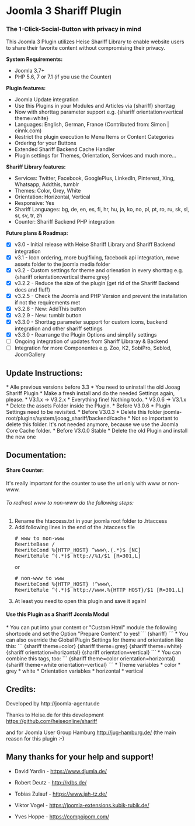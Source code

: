 <h1>Joomla 3 Shariff Plugin</h1>
<h3>The 1-Click-Social-Button with privacy in mind</h3>
This Joomla 3 Plugin utilizes Heise Shariff Library to enable website users to share their favorite content without compromising their privacy.

<b>System Requirements:</b>
* Joomla 3.7+ 
* PHP 5.6, 7 or 7.1 (if you use the Counter)

<b>Plugin features:</b>
* Joomla Update integration
* Use this Plugins in your Modules and Articles via {shariff} shorttag
 * Now with shorttag parameter support e.g.  {shariff orientation=vertical theme=white}
* Languages: English, German, France (Contributed from: Simon | cinnk.com)
* Restrict the plugin execution to Menu Items or Content Categories
* Ordering for your Buttons
* Extended Shariff Backend Cache Handler
* Plugin settings for Themes, Orientation, Services and much more...

<b>Shariff Library features:</b>
* Services: Twitter, Facebook, GooglePlus, LinkedIn, Pinterest, Xing, Whatsapp, Addthis, tumblr
* Themes: Color, Grey, White
* Orientation: Horizontal, Vertical
* Responsive: Yes
* Shariff Languages: bg, de, en, es, fi, hr, hu, ja, ko, no, pl, pt, ro, ru, sk, sl, sr, sv, tr, zh
* Counter: Shariff Backend PHP integration
 
<b>Future plans & Roadmap:</b>
- [x] v3.0 - Initial release with Heise Shariff Library and Shariff Backend integration
- [x] v3.1 - Icon ordering, more bugifixing, facebook api integration, move assets folder to the joomla media folder
- [x] v3.2 - Custom settings for theme and orienation in every shorttag e.g. {shariff orientation:vertical theme:grey}
- [x] v3.2.2 - Reduce the size of the plugin (get rid of the Shariff Backend docs and fluff)
- [x] v3.2.5 - Check the Joomla and PHP Version and prevent the installation if not the requirements met
- [x] v3.2.8 - New: AddThis button
- [x] v3.2.9 - New: tumblr button
- [x] v3.3.0 - Shorttag parameter support for custom icons, backend integration and other shariff settings
- [x] v3.3.0 - Rearrange the Plugin Options and simplify settings
- [ ] Ongoing integration of updates from Shariff Libraray & Backend
- [ ] Integration for more Componentes e.g. Zoo, K2, SobiPro, Seblod, JoomGallery

<h2>Update Instructions:</h2>
* Alle previous versions before 3.3
  * You need to uninstall the old Jooag Shariff Plugin
  * Make a fresh install and do the needed Settings again, please.
* V3.1.x -> V3.2.x
  * Everything fine! Nothing todo.
* V3.0.6 -> V3.1.x
  * Delete the assets Folder inside the Plugin.
* Before V3.0.6
  * Plugin Settings need to be revisited. 
* Before V3.0.3
  * Delete this folder joomla-root/plugins/system/jooag_shariff/backend/cache
  * Not so important to delete this folder. It's not needed anymore, because we use the Joomla Core Cache folder.
* Before V3.0.0 Stable
  * Delete the old Plugin and install the new one

<h2>Documentation:</h2>
<h4>Share Counter:</h4>
It's really important for the counter to use the url only with www or non-www.
<h6>To redirect www to non-www do the following steps:</h6>
<ol>
<li>Rename the htaccess.txt in your joomla root folder to .htaccess</li>
<li>Add following lines in the end of the .htaccess file</li>
<pre>
# www to non-www
RewriteBase /
RewriteCond %{HTTP_HOST} ^www\.(.*)$ [NC]
RewriteRule ^(.*)$ http://%1/$1 [R=301,L]
</pre>
or
<pre>
# non-www to www
RewriteCond %{HTTP_HOST} !^www\.
RewriteRule ^(.*)$ http://www.%{HTTP_HOST}/$1 [R=301,L]
</pre>
<li>At least you need to open this plugin and save it again!</li>
</code>
</ol>
</p>

<h4>Use this Plugin as a Shariff Joomla Modul</h4>
* You can put into your content or "Custom Html" module the following shortcode and set the Option "Prepare Content" to yes! 
 ```
{shariff}
```
* You can also override the Global Plugin Settings for theme and orientation like this:
```
 {shariff theme=color}
 {shariff theme=grey}
 {shariff theme=white}
 {shariff orientation=horizontal}
 {shariff orientation=vertical}
```
* You can combine this tags, too:
```
 {shariff theme=color orientation=horizontal}
 {shariff theme=white orientation=vertical}
```
* Theme variables
 * color
 * grey
 * white
* Orientation variables
 * horizontal
 * vertical
 
<h2>Credits:</h2>
Developed by http://joomla-agentur.de

Thanks to Heise.de for this development https://github.com/heiseonline/shariff

and for Joomla User Group Hamburg http://jug-hamburg.de/ (the main reason for this plugin :-)

<h2>Many thanks for your help and support!</h2>

* David Yardin - https://www.djumla.de/

* Robert Deutz - http://rdbs.de/

* Tobias Zulauf - https://www.jah-tz.de/

* Viktor Vogel - https://joomla-extensions.kubik-rubik.de/

* Yves Hoppe - https://compojoom.com/
